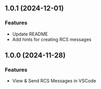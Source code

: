 ## 1.0.1 (2024-12-01)

### Features

- Update README
- Add hints for creating RCS messages

## 1.0.0 (2024-11-28)

### Features

- View & Send RCS Messages in VSCode
